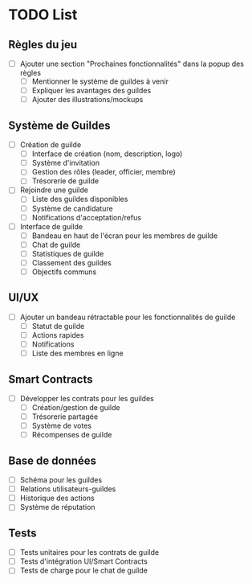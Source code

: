 # TODO List

## Règles du jeu
- [ ] Ajouter une section "Prochaines fonctionnalités" dans la popup des règles
  - [ ] Mentionner le système de guildes à venir
  - [ ] Expliquer les avantages des guildes
  - [ ] Ajouter des illustrations/mockups

## Système de Guildes
- [ ] Création de guilde
  - [ ] Interface de création (nom, description, logo)
  - [ ] Système d'invitation
  - [ ] Gestion des rôles (leader, officier, membre)
  - [ ] Trésorerie de guilde

- [ ] Rejoindre une guilde
  - [ ] Liste des guildes disponibles
  - [ ] Système de candidature
  - [ ] Notifications d'acceptation/refus

- [ ] Interface de guilde
  - [ ] Bandeau en haut de l'écran pour les membres de guilde
  - [ ] Chat de guilde
  - [ ] Statistiques de guilde
  - [ ] Classement des guildes
  - [ ] Objectifs communs

## UI/UX
- [ ] Ajouter un bandeau rétractable pour les fonctionnalités de guilde
  - [ ] Statut de guilde
  - [ ] Actions rapides
  - [ ] Notifications
  - [ ] Liste des membres en ligne

## Smart Contracts
- [ ] Développer les contrats pour les guildes
  - [ ] Création/gestion de guilde
  - [ ] Trésorerie partagée
  - [ ] Système de votes
  - [ ] Récompenses de guilde

## Base de données
- [ ] Schéma pour les guildes
- [ ] Relations utilisateurs-guildes
- [ ] Historique des actions
- [ ] Système de réputation

## Tests
- [ ] Tests unitaires pour les contrats de guilde
- [ ] Tests d'intégration UI/Smart Contracts
- [ ] Tests de charge pour le chat de guilde 